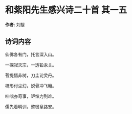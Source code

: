 # 和紫阳先生感兴诗二十首  其一五

**作者**: 刘黻

## 诗词内容

仙佛各有门，托言深入山。

一探寂灭宗，一透铅汞关。

菩提悟非树，刀圭诧灵丹。

槁形付尘幻，蜕骨冲飞翰。

咄咄亦奇事，讵惮力到难。

儒先着明训，整辔皇路安。

